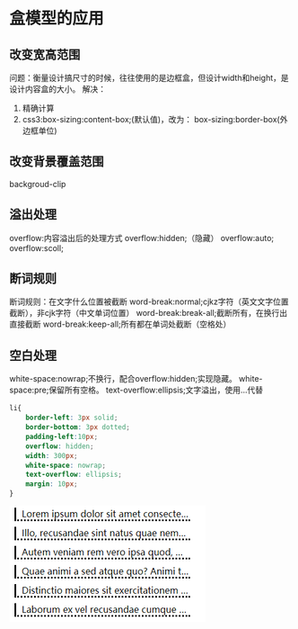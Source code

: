 # 盒模型的应用

## 改变宽高范围
问题：衡量设计搞尺寸的时候，往往使用的是边框盒，但设计width和height，是设计内容盒的大小。
解决：
1. 精确计算
2. css3:box-sizing:content-box;(默认值)，改为：         box-sizing:border-box(外边框单位)

## 改变背景覆盖范围
backgroud-clip

## 溢出处理
overflow:内容溢出后的处理方式
overflow:hidden;（隐藏）
overflow:auto;
overflow:scoll;

## 断词规则
断词规则：在文字什么位置被截断
word-break:normal;cjkz字符（英文文字位置截断），非cjk字符（中文单词位置）
word-break:break-all;截断所有，在换行出直接截断
word-break:keep-all;所有都在单词处截断（空格处）

## 空白处理
white-space:nowrap;不换行，配合overflow:hidden;实现隐藏。
white-space:pre;保留所有空格。
text-overflow:ellipsis;文字溢出，使用...代替

```css
li{
    border-left: 3px solid;
    border-bottom: 3px dotted;
    padding-left:10px;
    overflow: hidden;
    width: 300px;
    white-space: nowrap;
    text-overflow: ellipsis;
    margin: 10px;
}
```
![](images/2019-08-19-13-31-56.png)